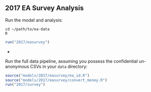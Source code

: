 ## 2017 EA Survey Analysis

Run the model and analysis:

```
cd ~/path/to/ea-data
R
```

```R
run("2017/easurvey")
```

-

Run the full data pipeline, assuming you possess the confidential un-anonymous CSVs in your `data` directory:

```R
source("models/2017/easurvey/ea_id.R")
source("models/2017/easurvey/convert_money.R")
run("2017/survey")
```
